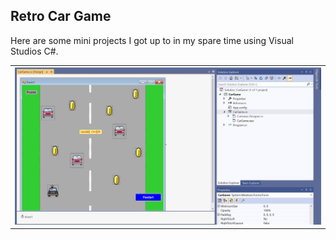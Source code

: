 ## Retro Car Game
Here are some mini projects I got up to in my spare time using Visual Studios C#.

<table>
  <tr>
    <td valign="top"><img src="https://github.com/dwellin98/Visual-Studio-Proj/blob/main/Images/Car%20game.JPG" width=100% height=50%>
  </tr>
  <tr>
  
  </tr>
 </table>
